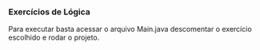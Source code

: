 ### Exercícios de Lógica

Para executar basta acessar o arquivo Main.java descomentar o exercício escolhido e rodar o projeto.